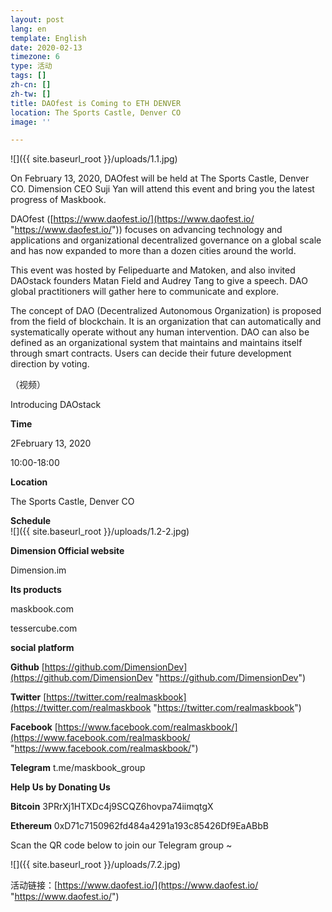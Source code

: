 ```yaml
---
layout: post
lang: en
template: English
date: 2020-02-13
timezone: 6
type: 活动
tags: []
zh-cn: []
zh-tw: []
title: DAOfest is Coming to ETH DENVER
location: The Sports Castle, Denver CO
image: ''

---
```

![]({{ site.baseurl_root }}/uploads/1.1.jpg)

On February 13, 2020, DAOfest will be held at The Sports Castle, Denver CO. Dimension CEO Suji Yan will attend this event and bring you the latest progress of Maskbook.

DAOfest ([https://www.daofest.io/](https://www.daofest.io/ "https://www.daofest.io/")) focuses on advancing technology and applications and organizational decentralized governance on a global scale and has now expanded to more than a dozen cities around the world.

This event was hosted by Felipeduarte and Matoken, and also invited DAOstack founders Matan Field and Audrey Tang to give a speech. DAO global practitioners will gather here to communicate and explore.

The concept of DAO (Decentralized Autonomous Organization) is proposed from the field of blockchain. It is an organization that can automatically and systematically operate without any human intervention. DAO can also be defined as an organizational system that maintains and maintains itself through smart contracts. Users can decide their future development direction by voting.

（视频）

Introducing DAOstack

**Time**

2February 13, 2020

10:00-18:00

**Location**

The Sports Castle, Denver CO

**Schedule**  
![]({{ site.baseurl_root }}/uploads/1.2-2.jpg)

**Dimension Official website**

Dimension.im

**Its products**

maskbook.com

tessercube.com

**social platform**

**Github** [https://github.com/DimensionDev](https://github.com/DimensionDev "https://github.com/DimensionDev")

**Twitter** [https://twitter.com/realmaskbook](https://twitter.com/realmaskbook "https://twitter.com/realmaskbook")

**Facebook** [https://www.facebook.com/realmaskbook/](https://www.facebook.com/realmaskbook/ "https://www.facebook.com/realmaskbook/")

**Telegram** t.me/maskbook_group

**Help Us by Donating Us**

**Bitcoin** 3PRrXj1HTXDc4j9SCQZ6hovpa74iimqtgX

**Ethereum** 0xD71c7150962fd484a4291a193c85426Df9EaABbB

Scan the QR code below to join our Telegram group \~

![]({{ site.baseurl_root }}/uploads/7.2.jpg)

活动链接：[https://www.daofest.io/](https://www.daofest.io/ "https://www.daofest.io/")